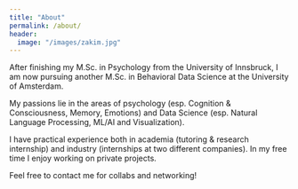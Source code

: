 ```yaml
---
title: "About"
permalink: /about/
header:
  image: "/images/zakim.jpg"
---
```


After finishing my M.Sc. in Psychology from the University of Innsbruck, I am now pursuing another M.Sc. in Behavioral Data Science at the University of Amsterdam. 

My passions lie in the areas of psychology (esp. Cognition & Consciousness, Memory, Emotions) and Data Science (esp. Natural Language Processing, ML/AI and Visualization).

I have practical experience both in academia (tutoring & research internship) and industry (internships at two different companies). In my free time I enjoy working on private projects.

Feel free to contact me for collabs and networking!